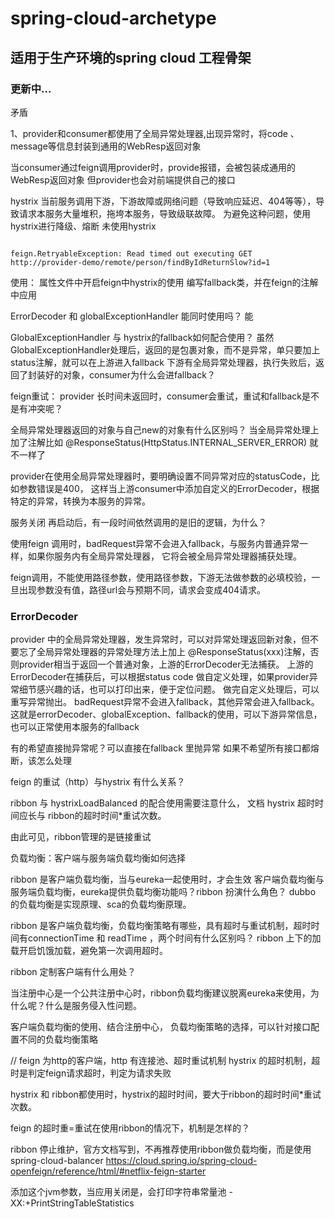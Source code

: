 # spring-cloud-archetype
## 适用于生产环境的spring cloud 工程骨架
### 更新中...




矛盾

1、provider和consumer都使用了全局异常处理器,出现异常时，将code 、message等信息封装到通用的WebResp返回对象

当consumer通过feign调用provider时，provide报错，会被包装成通用的WebResp返回对象
但provider也会对前端提供自己的接口






hystrix 
当前服务调用下游，下游故障或网络问题（导致响应延迟、404等等），导致请求本服务大量堆积，拖垮本服务，导致级联故障。
为避免这种问题，使用hystrix进行降级、熔断
未使用hystrix
```

feign.RetryableException: Read timed out executing GET http://provider-demo/remote/person/findByIdReturnSlow?id=1

```

使用：
属性文件中开启feign中hystrix的使用
编写fallback类，并在feign的注解中应用


ErrorDecoder 和 globalExceptionHandler 能同时使用吗？
能

GlobalExceptionHandler 与 hystrix的fallback如何配合使用？
虽然GlobalExceptionHandler处理后，返回的是包裹对象，而不是异常，单只要加上status注解，就可以在上游进入fallback
下游有全局异常处理器，执行失败后，返回了封装好的对象，consumer为什么会进fallback？

feign重试：
provider 长时间未返回时，consumer会重试，重试和fallback是不是有冲突呢？



全局异常处理器返回的对象与自己new的对象有什么区别吗？
当全局异常处理上加了注解比如 @ResponseStatus(HttpStatus.INTERNAL_SERVER_ERROR) 就不一样了


provider在使用全局异常处理器时，要明确设置不同异常对应的statusCode，比如参数错误是400，
这样当上游consumer中添加自定义的ErrorDecoder，根据特定的异常，转换为本服务的异常。


服务关闭 再启动后，有一段时间依然调用的是旧的逻辑，为什么？

使用feign 调用时，badRequest异常不会进入fallback，与服务内普通异常一样，如果你服务内有全局异常处理器，
它将会被全局异常处理器捕获处理。

feign调用，不能使用路径参数，使用路径参数，下游无法做参数的必填校验，一旦出现参数没有值，路径url会与预期不同，请求会变成404请求。

### ErrorDecoder
provider 中的全局异常处理器，发生异常时，可以对异常处理返回新对象，但不要忘了全局异常处理器的异常处理方法上加上
@ResponseStatus(xxx)注解，否则provider相当于返回一个普通对象，上游的ErrorDecoder无法捕获。
上游的ErrorDecoder在捕获后，可以根据status code 做自定义处理，如果provider异常细节感兴趣的话，也可以打印出来，便于定位问题。
做完自定义处理后，可以重写异常抛出。
badRequest异常不会进入fallback，其他异常会进入fallback。
这就是errorDecoder、globalException、fallback的使用，可以下游异常信息，也可以正常使用本服务的fallback


有的希望直接抛异常呢？可以直接在fallback 里抛异常
如果不希望所有接口都熔断，该怎么处理

feign 的重试（http）与hystrix 有什么关系？







ribbon 与 hystrixLoadBalanced 的配合使用需要注意什么，
文档 hystrix 超时时间应长与 ribbon的超时时间*重试次数。

由此可见，ribbon管理的是链接重试

负载均衡：客户端与服务端负载均衡如何选择

ribbon 是客户端负载均衡，当与eureka一起使用时，才会生效
客户端负载均衡与服务端负载均衡，eureka提供负载均衡功能吗？ribbon 扮演什么角色？
dubbo 的负载均衡是实现原理、sca的负载均衡原理。


ribbon 是客户端负载均衡，负载均衡策略有哪些，具有超时与重试机制，超时时间有connectionTime 和
readTime ，两个时间有什么区别吗？
ribbon 上下的加载开启饥饿加载，避免第一次调用超时。

ribbon 定制客户端有什么用处？

当注册中心是一个公共注册中心时，ribbon负载均衡建议脱离eureka来使用，为什么呢？什么是服务侵入性问题。

客户端负载均衡的使用、结合注册中心，
负载均衡策略的选择，可以针对接口配置不同的负载均衡策略

// feign 为http的客户端，http 有连接池、超时重试机制
hystrix 的超时机制，超时是判定feign请求超时，判定为请求失败


hystrix 和 ribbon都使用时，hystrix的超时时间，要大于ribbon的超时时间*重试次数。

feign 的超时重=重试在使用ribbon的情况下，机制是怎样的？


ribbon 停止维护，官方文档写到，不再推荐使用ribbon做负载均衡，而是使用 spring-cloud-balancer
https://cloud.spring.io/spring-cloud-openfeign/reference/html/#netflix-feign-starter






添加这个jvm参数，当应用关闭是，会打印字符串常量池
-XX:+PrintStringTableStatistics